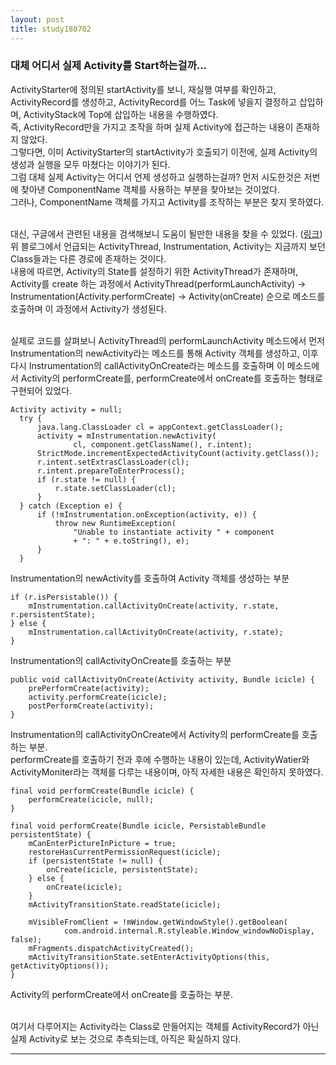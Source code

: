 ```yaml
---
layout: post
title: study180702
---
```

<h3> 대체 어디서 실제 Activity를 Start하는걸까... </h3>

ActivityStarter에 정의된 startActivity를 보니, 재실행 여부를 확인하고, ActivityRecord를 생성하고, ActivityRecord를 어느 Task에 넣을지 결정하고 삽입하며, ActivityStack에 Top에 삽입하는 내용을 수행하였다. 
<br />즉, ActivityRecord만을 가지고 조작을 하며 실제 Activity에 접근하는 내용이 존재하지 않았다. 
<br />그렇다면, 이미 ActivityStarter의 startActivity가 호출되기 이전에, 실제 Activity의 생성과 실행을 모두 마쳤다는 이야기가 된다. 
<br />그럼 대체 실제 Activity는 어디서 언제 생성하고 실행하는걸까? 먼저 시도한것은 저번에 찾아낸 ComponentName 객체를 사용하는 부분을 찾아보는 것이었다. 
<br />그러나, ComponentName 객체를 가지고 Activity를 조작하는 부분은 찾지 못하였다. 

<br />대신, 구글에서 관련된 내용을 검색해보니 도움이 될만한 내용을 찾을 수 있었다. ([링크](https://medium.com/@martinomburajr/android-internals-1-how-android-starts-your-main-activity-8fcf80e65222))
<br />위 블로그에서 언급되는 ActivityThread, Instrumentation, Activity는 지금까지 보던 Class들과는 다른 경로에 존재하는 것이다. 
<br />내용에 따르면, Activity의 State를 설정하기 위한 ActivityThread가 존재하며, Activity를 create 하는 과정에서 ActivityThread(performLaunchActivity) -> Instrumentation(Activity.performCreate) -> Activity(onCreate) 순으로 메소드를 호출하며 이 과정에서 Activity가 생성된다.

<br />실제로 코드를 살펴보니 ActivityThread의 performLaunchActivity 메소드에서 먼저 Instrumentation의 newActivity라는 메소드를 통해 Activity 객체를 생성하고, 이후 다시 Instrumentation의 callActivityOnCreate라는 메소드를 호출하며 이 메소드에서 Activity의 performCreate를, performCreate에서 onCreate를 호출하는 형태로 구현되어 있었다.

~~~
Activity activity = null;
  try {
      java.lang.ClassLoader cl = appContext.getClassLoader();
      activity = mInstrumentation.newActivity(
              cl, component.getClassName(), r.intent);
      StrictMode.incrementExpectedActivityCount(activity.getClass());
      r.intent.setExtrasClassLoader(cl);
      r.intent.prepareToEnterProcess();
      if (r.state != null) {
          r.state.setClassLoader(cl);
      }
  } catch (Exception e) {
      if (!mInstrumentation.onException(activity, e)) {
          throw new RuntimeException(
              "Unable to instantiate activity " + component
              + ": " + e.toString(), e);
      }
  }
~~~
Instrumentation의 newActivity를 호출하여 Activity 객체를 생성하는 부분

~~~
if (r.isPersistable()) {
    mInstrumentation.callActivityOnCreate(activity, r.state, r.persistentState);
} else {
    mInstrumentation.callActivityOnCreate(activity, r.state);
}
~~~
Instrumentation의 callActivityOnCreate를 호출하는 부분

~~~
public void callActivityOnCreate(Activity activity, Bundle icicle) {
    prePerformCreate(activity);
    activity.performCreate(icicle);
    postPerformCreate(activity);
}
~~~
Instrumentation의 callActivityOnCreate에서 Activity의 performCreate를 호출하는 부분.
<br />performCreate를 호출하기 전과 후에 수행하는 내용이 있는데, ActivityWatier와 ActivityMoniter라는 객체를 다루는 내용이며, 아직 자세한 내용은 확인하지 못하였다.

~~~
final void performCreate(Bundle icicle) {
    performCreate(icicle, null);
}

final void performCreate(Bundle icicle, PersistableBundle persistentState) {
    mCanEnterPictureInPicture = true;
    restoreHasCurrentPermissionRequest(icicle);
    if (persistentState != null) {
        onCreate(icicle, persistentState);
    } else {
        onCreate(icicle);
    }
    mActivityTransitionState.readState(icicle);

    mVisibleFromClient = !mWindow.getWindowStyle().getBoolean(
            com.android.internal.R.styleable.Window_windowNoDisplay, false);
    mFragments.dispatchActivityCreated();
    mActivityTransitionState.setEnterActivityOptions(this, getActivityOptions());
}
~~~
Activity의 performCreate에서 onCreate를 호출하는 부분.

<br />여기서 다루어지는 Activity라는 Class로 만들어지는 객체를 ActivityRecord가 아닌 실제 Activity로 보는 것으로 추측되는데, 아직은 확실하지 않다.

* * *

